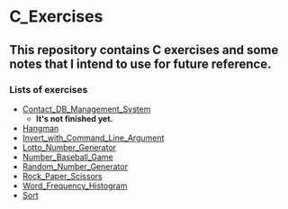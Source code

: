 #   C_Exercises<br>
##  This repository contains C exercises and some notes that I intend to use for future reference.<br>
### Lists of exercises<br>
* [Contact_DB_Management_System](./Contact_DB_Management_System)<br>
    * **It's not finished yet.**<br>
* [Hangman](./Hangman)<br>
* [Invert_with_Command_Line_Argument](./Invert_with_Command_Line_Argument)<br>
* [Lotto_Number_Generator](./Lotto_Number_Generator)<br>
* [Number_Baseball_Game](./Number_Baseball_Game)<br>
* [Random_Number_Generator](./Random_Number_Generator)<br>
* [Rock_Paper_Scissors](./Rock_Paper_Scissors)<br>
* [Word_Frequency_Histogram](./Word_Frequency_Histogram)<br>
* [Sort](./Sort)<br>
